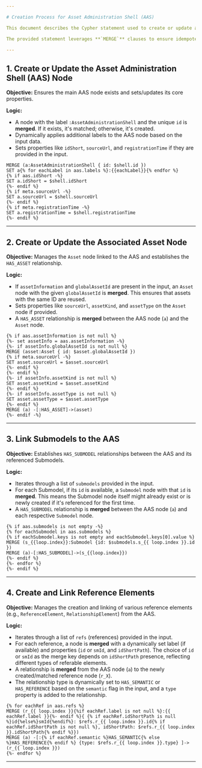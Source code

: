 ```yaml
---

# Creation Process for Asset Administration Shell (AAS)

This document describes the Cypher statement used to create or update an Asset Administration Shell (AAS) and its associated elements (Asset, Submodels, and other References) in the Neo4j graph database.

The provided statement leverages **`MERGE`** clauses to ensure idempotency, meaning the query can be run multiple times without creating duplicate data. It creates nodes and relationships if they don't exist, or updates them if they do.

---
```


## 1. Create or Update the Asset Administration Shell (AAS) Node

**Objective:** Ensures the main AAS node exists and sets/updates its core properties.

**Logic:**
* A node with the label `:AssetAdministrationShell` and the unique `id` is **merged**. If it exists, it's matched; otherwise, it's created.
* Dynamically applies additional labels to the AAS node based on the input data.
* Sets properties like `idShort`, `sourceUrl`, and `registrationTime` if they are provided in the input.

```cypher
MERGE (a:AssetAdministrationShell { id: $shell.id })
SET a{% for eachLabel in aas.labels %}:{{eachLabel}}{% endfor %}
{% if aas.idShort -%}
SET a.idShort = $shell.idShort
{%- endif %}
{% if meta.sourceUrl -%}
SET a.sourceUrl = $shell.sourceUrl
{%- endif %}
{% if meta.registrationTime -%}
SET a.registrationTime = $shell.registrationTime
{%- endif %}
```

---

## 2. Create or Update the Associated Asset Node

**Objective:** Manages the `Asset` node linked to the AAS and establishes the `HAS_ASSET` relationship.

**Logic:**
* If `assetInformation` and `globalAssetId` are present in the input, an `Asset` node with the given `globalAssetId` is **merged**. This ensures that assets with the same ID are reused.
* Sets properties like `sourceUrl`, `assetKind`, and `assetType` on the `Asset` node if provided.
* A `HAS_ASSET` relationship is **merged** between the AAS node (`a`) and the `Asset` node.

```cypher
{% if aas.assetInformation is not null %}
{%- set assetInfo = aas.assetInformation -%}
{%- if assetInfo.globalAssetId is not null %}
MERGE (asset:Asset { id: $asset.globalAssetId })
{% if meta.sourceUrl -%}
SET asset.sourceUrl = $asset.sourceUrl
{%- endif %}
{%- endif %}
{%- if assetInfo.assetKind is not null %}
SET asset.assetKind = $asset.assetKind
{%- endif %}
{%- if assetInfo.assetType is not null %}
SET asset.assetType = $asset.assetType
{%- endif %}
MERGE (a) -[:HAS_ASSET]->(asset)
{%- endif -%}
```

---

## 3. Link Submodels to the AAS

**Objective:** Establishes `HAS_SUBMODEL` relationships between the AAS and its referenced Submodels.

**Logic:**
* Iterates through a list of `submodels` provided in the input.
* For each Submodel, if its `id` is available, a `Submodel` node with that `id` is **merged**. This means the Submodel node itself might already exist or is newly created if it's referenced for the first time.
* A `HAS_SUBMODEL` relationship is **merged** between the AAS node (`a`) and each respective `Submodel` node.

```cypher
{% if aas.submodels is not empty -%}
{% for eachSubmodel in aas.submodels %}
{% if eachSubmodel.keys is not empty and eachSubmodel.keys[0].value %}
MERGE (s_{{loop.index}}:Submodel {id: $submodels.s_{{ loop.index }}.id })
MERGE (a)-[:HAS_SUBMODEL]->(s_{{loop.index}})
{%- endif %}
{%- endfor %}
{%- endif %}
```

---

## 4. Create and Link Reference Elements

**Objective:** Manages the creation and linking of various reference elements (e.g., `ReferenceElement`, `RelationshipElement`) from the AAS.

**Logic:**
* Iterates through a list of `refs` (references) provided in the input.
* For each reference, a node is **merged** with a dynamically set label (if available) and properties (`id` or `smId`, and `idShortPath`). The choice of `id` or `smId` as the merge key depends on `idShortPath` presence, reflecting different types of referable elements.
* A relationship is **merged** from the AAS node (`a`) to the newly created/matched reference node (`r_X`).
* The relationship type is dynamically set to `HAS_SEMANTIC` or `HAS_REFERENCE` based on the `semantic` flag in the input, and a `type` property is added to the relationship.

```cypher
{% for eachRef in aas.refs %}
MERGE (r_{{ loop.index }}{%if eachRef.label is not null %}:{{ eachRef.label }}{%- endif %}{ {% if eachRef.idShortPath is null %}id{%else%}smId{%endif%}: $refs.r_{{ loop.index }}.id{% if eachRef.idShortPath is not null %}, idShortPath: $refs.r_{{ loop.index }}.idShortPath{% endif %}})
MERGE (a) -[:{% if eachRef.semantic %}HAS_SEMANTIC{% else %}HAS_REFERENCE{% endif %} {type: $refs.r_{{ loop.index }}.type} ]->(r_{{ loop.index }})
{%- endfor %}
```

---